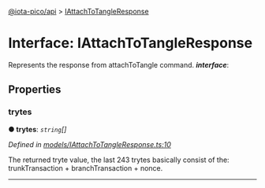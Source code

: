 [@iota-pico/api](../README.md) > [IAttachToTangleResponse](../interfaces/iattachtotangleresponse.md)



# Interface: IAttachToTangleResponse


Represents the response from attachToTangle command.
*__interface__*: 



## Properties
<a id="trytes"></a>

###  trytes

**●  trytes**:  *`string`[]* 

*Defined in [models/IAttachToTangleResponse.ts:10](https://github.com/iotaeco/iota-pico-api/blob/f25437b/src/models/IAttachToTangleResponse.ts#L10)*



The returned tryte value, the last 243 trytes basically consist of the: trunkTransaction + branchTransaction + nonce.




___


